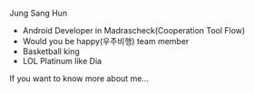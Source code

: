 Jung Sang Hun
- Android Developer in Madrascheck(Cooperation Tool Flow)
- Would you be happy(우주비행) team member
- Basketball king
- LOL Platinum like Dia

If you want to know more about me...
<!--
**hunihun/hunihun** is a ✨ _special_ ✨ repository because its `README.md` (this file) appears on your GitHub profile.

Here are some ideas to get you started:

- 🔭 I’m currently working on ...
- 🌱 I’m currently learning ...
- 👯 I’m looking to collaborate on ...
- 🤔 I’m looking for help with ...
- 💬 Ask me about ...
- 📫 How to reach me: ...
- 😄 Pronouns: ...
- ⚡ Fun fact: ...
-->
